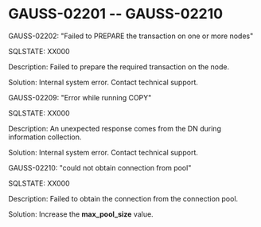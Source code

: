 # GAUSS-02201 -- GAUSS-02210<a name="EN-US_TOPIC_0302073526"></a>

GAUSS-02202: "Failed to PREPARE the transaction on one or more nodes"

SQLSTATE: XX000

Description: Failed to prepare the required transaction on the node.

Solution: Internal system error. Contact technical support.

GAUSS-02209: "Error while running COPY"

SQLSTATE: XX000

Description: An unexpected response comes from the DN during information collection.

Solution: Internal system error. Contact technical support.

GAUSS-02210: "could not obtain connection from pool"

SQLSTATE: XX000

Description: Failed to obtain the connection from the connection pool.

Solution: Increase the  **max\_pool\_size**  value.

